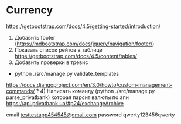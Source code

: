 # Currency

https://getbootstrap.com/docs/4.5/getting-started/introduction/

1) Добавить footer (https://mdbootstrap.com/docs/jquery/navigation/footer/)
2) Показать список рейтов в таблице https://getbootstrap.com/docs/4.5/content/tables/
3) Добавить проверки в тревис
  - python ./src/manage.py validate_templates

https://docs.djangoproject.com/en/3.0/howto/custom-management-commands/
? 4) Написать команду (python ./src/manage.py parse_privatbank)
     которая парсит валюты по апи https://api.privatbank.ua/#p24/exchangeArchive

email testtestapp454545@gmail.com
password qwerty123456qwerty

